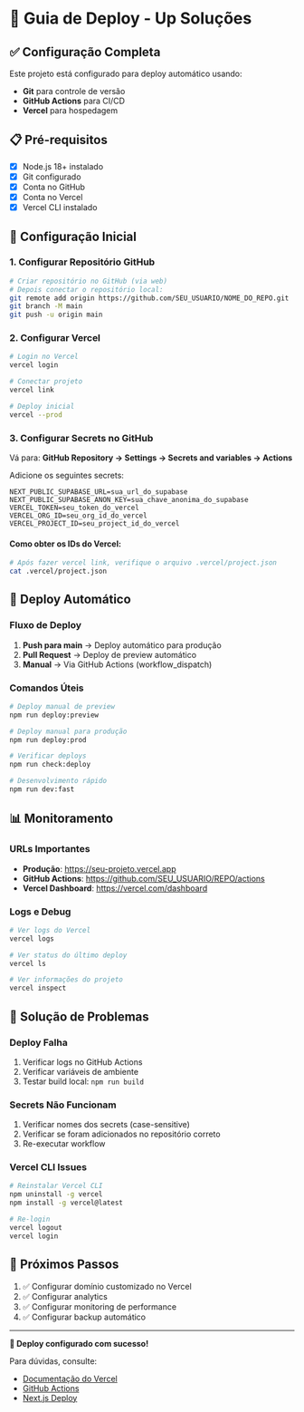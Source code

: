 # 🚀 Guia de Deploy - Up Soluções

## ✅ Configuração Completa

Este projeto está configurado para deploy automático usando:
- **Git** para controle de versão
- **GitHub Actions** para CI/CD
- **Vercel** para hospedagem

## 📋 Pré-requisitos

- [x] Node.js 18+ instalado
- [x] Git configurado
- [x] Conta no GitHub
- [x] Conta no Vercel
- [x] Vercel CLI instalado

## 🔧 Configuração Inicial

### 1. Configurar Repositório GitHub

```bash
# Criar repositório no GitHub (via web)
# Depois conectar o repositório local:
git remote add origin https://github.com/SEU_USUARIO/NOME_DO_REPO.git
git branch -M main
git push -u origin main
```

### 2. Configurar Vercel

```bash
# Login no Vercel
vercel login

# Conectar projeto
vercel link

# Deploy inicial
vercel --prod
```

### 3. Configurar Secrets no GitHub

Vá para: **GitHub Repository → Settings → Secrets and variables → Actions**

Adicione os seguintes secrets:

```
NEXT_PUBLIC_SUPABASE_URL=sua_url_do_supabase
NEXT_PUBLIC_SUPABASE_ANON_KEY=sua_chave_anonima_do_supabase
VERCEL_TOKEN=seu_token_do_vercel
VERCEL_ORG_ID=seu_org_id_do_vercel
VERCEL_PROJECT_ID=seu_project_id_do_vercel
```

#### Como obter os IDs do Vercel:

```bash
# Após fazer vercel link, verifique o arquivo .vercel/project.json
cat .vercel/project.json
```

## 🚀 Deploy Automático

### Fluxo de Deploy

1. **Push para main** → Deploy automático para produção
2. **Pull Request** → Deploy de preview automático
3. **Manual** → Via GitHub Actions (workflow_dispatch)

### Comandos Úteis

```bash
# Deploy manual de preview
npm run deploy:preview

# Deploy manual para produção
npm run deploy:prod

# Verificar deploys
npm run check:deploy

# Desenvolvimento rápido
npm run dev:fast
```

## 📊 Monitoramento

### URLs Importantes

- **Produção**: https://seu-projeto.vercel.app
- **GitHub Actions**: https://github.com/SEU_USUARIO/REPO/actions
- **Vercel Dashboard**: https://vercel.com/dashboard

### Logs e Debug

```bash
# Ver logs do Vercel
vercel logs

# Ver status do último deploy
vercel ls

# Ver informações do projeto
vercel inspect
```

## 🔧 Solução de Problemas

### Deploy Falha

1. Verificar logs no GitHub Actions
2. Verificar variáveis de ambiente
3. Testar build local: `npm run build`

### Secrets Não Funcionam

1. Verificar nomes dos secrets (case-sensitive)
2. Verificar se foram adicionados no repositório correto
3. Re-executar workflow

### Vercel CLI Issues

```bash
# Reinstalar Vercel CLI
npm uninstall -g vercel
npm install -g vercel@latest

# Re-login
vercel logout
vercel login
```

## 📝 Próximos Passos

1. ✅ Configurar domínio customizado no Vercel
2. ✅ Configurar analytics
3. ✅ Configurar monitoring de performance
4. ✅ Configurar backup automático

---

**🎉 Deploy configurado com sucesso!**

Para dúvidas, consulte:
- [Documentação do Vercel](https://vercel.com/docs)
- [GitHub Actions](https://docs.github.com/en/actions)
- [Next.js Deploy](https://nextjs.org/docs/deployment)